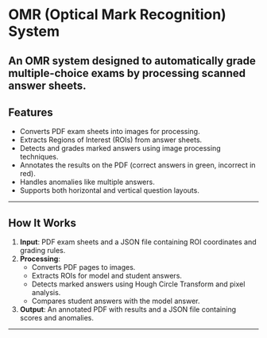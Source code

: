 # OMR (Optical Mark Recognition) System

An OMR system designed to automatically grade multiple-choice exams by processing scanned answer sheets. 
---

## **Features**
- Converts PDF exam sheets into images for processing.
- Extracts Regions of Interest (ROIs) from answer sheets.
- Detects and grades marked answers using image processing techniques.
- Annotates the results on the PDF (correct answers in green, incorrect in red).
- Handles anomalies like multiple answers.
- Supports both horizontal and vertical question layouts.

---

## **How It Works**
1. **Input**: PDF exam sheets and a JSON file containing ROI coordinates and grading rules.
2. **Processing**:
   - Converts PDF pages to images.
   - Extracts ROIs for model and student answers.
   - Detects marked answers using Hough Circle Transform and pixel analysis.
   - Compares student answers with the model answer.
3. **Output**: An annotated PDF with results and a JSON file containing scores and anomalies.

---

